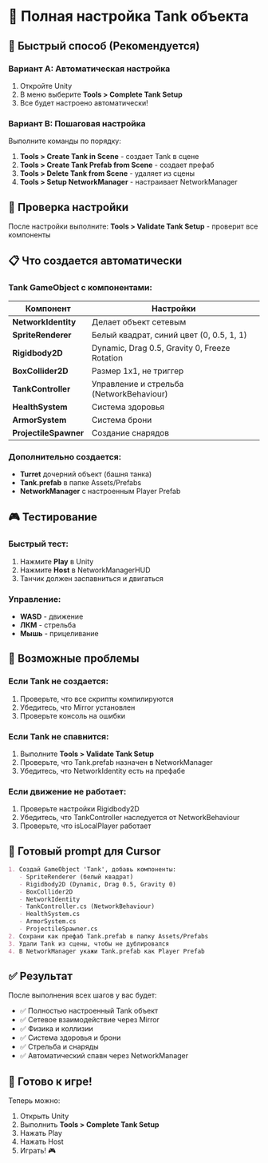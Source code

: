 # 🎯 Полная настройка Tank объекта

## 🚀 Быстрый способ (Рекомендуется)

### Вариант A: Автоматическая настройка
1. Откройте Unity
2. В меню выберите **Tools > Complete Tank Setup**
3. Все будет настроено автоматически!

### Вариант B: Пошаговая настройка
Выполните команды по порядку:

1. **Tools > Create Tank in Scene** - создает Tank в сцене
2. **Tools > Create Tank Prefab from Scene** - создает префаб
3. **Tools > Delete Tank from Scene** - удаляет из сцены
4. **Tools > Setup NetworkManager** - настраивает NetworkManager

## 🧪 Проверка настройки

После настройки выполните:
**Tools > Validate Tank Setup** - проверит все компоненты

## 📋 Что создается автоматически

### Tank GameObject с компонентами:

| Компонент | Настройки |
|-----------|-----------|
| **NetworkIdentity** | Делает объект сетевым |
| **SpriteRenderer** | Белый квадрат, синий цвет (0, 0.5, 1, 1) |
| **Rigidbody2D** | Dynamic, Drag 0.5, Gravity 0, Freeze Rotation |
| **BoxCollider2D** | Размер 1x1, не триггер |
| **TankController** | Управление и стрельба (NetworkBehaviour) |
| **HealthSystem** | Система здоровья |
| **ArmorSystem** | Система брони |
| **ProjectileSpawner** | Создание снарядов |

### Дополнительно создается:
- **Turret** дочерний объект (башня танка)
- **Tank.prefab** в папке Assets/Prefabs
- **NetworkManager** с настроенным Player Prefab

## 🎮 Тестирование

### Быстрый тест:
1. Нажмите **Play** в Unity
2. Нажмите **Host** в NetworkManagerHUD
3. Танчик должен заспавниться и двигаться

### Управление:
- **WASD** - движение
- **ЛКМ** - стрельба
- **Мышь** - прицеливание

## 🐛 Возможные проблемы

### Если Tank не создается:
1. Проверьте, что все скрипты компилируются
2. Убедитесь, что Mirror установлен
3. Проверьте консоль на ошибки

### Если Tank не спавнится:
1. Выполните **Tools > Validate Tank Setup**
2. Проверьте, что Tank.prefab назначен в NetworkManager
3. Убедитесь, что NetworkIdentity есть на префабе

### Если движение не работает:
1. Проверьте настройки Rigidbody2D
2. Убедитесь, что TankController наследуется от NetworkBehaviour
3. Проверьте, что isLocalPlayer работает

## 🎯 Готовый prompt для Cursor

```markdown
1. Создай GameObject 'Tank', добавь компоненты:
   - SpriteRenderer (белый квадрат)
   - Rigidbody2D (Dynamic, Drag 0.5, Gravity 0)
   - BoxCollider2D
   - NetworkIdentity
   - TankController.cs (NetworkBehaviour)
   - HealthSystem.cs
   - ArmorSystem.cs
   - ProjectileSpawner.cs
2. Сохрани как префаб Tank.prefab в папку Assets/Prefabs
3. Удали Tank из сцены, чтобы не дублировался
4. В NetworkManager укажи Tank.prefab как Player Prefab
```

## ✅ Результат

После выполнения всех шагов у вас будет:
- ✅ Полностью настроенный Tank объект
- ✅ Сетевое взаимодействие через Mirror
- ✅ Физика и коллизии
- ✅ Система здоровья и брони
- ✅ Стрельба и снаряды
- ✅ Автоматический спавн через NetworkManager

## 🚀 Готово к игре!

Теперь можно:
1. Открыть Unity
2. Выполнить **Tools > Complete Tank Setup**
3. Нажать Play
4. Нажать Host
5. Играть! 🎮 